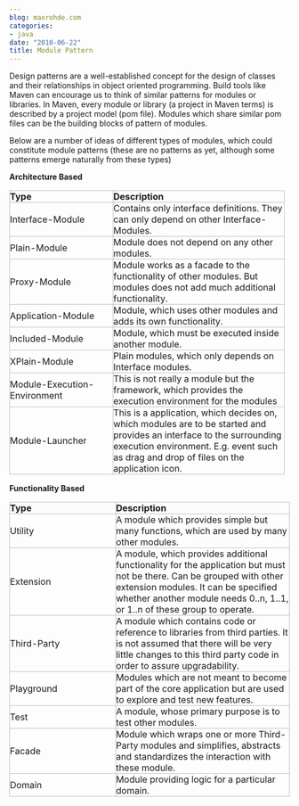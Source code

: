```yaml
---
blog: maxrohde.com
categories:
- java
date: "2010-06-22"
title: Module Pattern
---
```


Design patterns are a well-established concept for the design of classes and their relationships in object oriented programming. Build tools like Maven can encourage us to think of similar patterns for modules or libraries. In Maven, every module or library (a project in Maven terms) is described by a project model (pom file). Modules which share similar pom files can be the building blocks of pattern of modules.

Below are a number of ideas of different types of modules, which could constitute module patterns (these are no patterns as yet, although some patterns emerge naturally from these types)

**Architecture Based**

<table style="empty-cells:show;border-collapse:collapse;"><tbody><tr><td style="width:185px;border:1px solid rgb(191,191,191);margin:0;padding:0;"><strong>Type</strong></td><td style="width:307px;border:1px solid rgb(191,191,191);margin:0;padding:0;"><strong>Description</strong></td></tr><tr><td style="width:185px;border:1px solid rgb(191,191,191);margin:0;padding:0;">Interface-Module</td><td style="width:307px;border:1px solid rgb(191,191,191);margin:0;padding:0;">Contains only interface definitions. They can only depend on other Interface-Modules.</td></tr><tr><td style="width:185px;border:1px solid rgb(191,191,191);margin:0;padding:0;">Plain-Module</td><td style="width:307px;border:1px solid rgb(191,191,191);margin:0;padding:0;">Module does not depend on any other modules.</td></tr><tr><td style="width:185px;border:1px solid rgb(191,191,191);margin:0;padding:0;">Proxy-Module</td><td style="width:307px;border:1px solid rgb(191,191,191);margin:0;padding:0;">Module works as a facade to the functionality of other modules. But modules does not add much additional functionality.</td></tr><tr><td style="width:185px;border:1px solid rgb(191,191,191);margin:0;padding:0;">Application-Module</td><td style="width:307px;border:1px solid rgb(191,191,191);margin:0;padding:0;">Module, which uses other modules and adds its own functionality.</td></tr><tr><td style="width:185px;border:1px solid rgb(191,191,191);margin:0;padding:0;">Included-Module</td><td style="width:307px;border:1px solid rgb(191,191,191);margin:0;padding:0;">Module, which must be executed inside another module.</td></tr><tr><td style="width:185px;border:1px solid rgb(191,191,191);margin:0;padding:0;">XPlain-Module</td><td style="vertical-align:top;width:307px;border:1px solid rgb(191,191,191);margin:0;padding:0;">Plain modules, which only depends on Interface modules.</td></tr><tr><td style="width:185px;border:1px solid rgb(191,191,191);margin:0;padding:0;">Module-Execution-Environment</td><td style="width:307px;border:1px solid rgb(191,191,191);margin:0;padding:0;">This is not really a module but the framework, which provides the execution environment for the modules</td></tr><tr><td style="width:185px;border:1px solid rgb(191,191,191);margin:0;padding:0;">Module-Launcher</td><td style="width:307px;border:1px solid rgb(191,191,191);margin:0;padding:0;">This is a application, which decides on, which modules are to be started and provides an interface to the surrounding execution environment. E.g. event such as drag and drop of files on the application icon.<div></div></td></tr></tbody></table>

**Functionality Based**

<table style="empty-cells:show;border-collapse:collapse;"><tbody><tr><td style="width:199px;border:1px solid rgb(191,191,191);margin:0;padding:0;"><strong>Type</strong></td><td style="width:330px;border:1px solid rgb(191,191,191);margin:0;padding:0;"><strong>Description</strong></td></tr><tr><td style="width:199px;border:1px solid rgb(191,191,191);margin:0;padding:0;">Utility</td><td style="width:330px;border:1px solid rgb(191,191,191);margin:0;padding:0;">A module which provides simple but many functions, which are used by many other modules.</td></tr><tr><td style="width:199px;border:1px solid rgb(191,191,191);margin:0;padding:0;">Extension</td><td style="width:330px;border:1px solid rgb(191,191,191);margin:0;padding:0;">A module, which provides additional functionality for the application but must not be there. Can be grouped with other extension modules. It can be specified whether another module needs 0..n, 1..1, or 1..n of these group to operate.</td></tr><tr><td style="width:199px;border:1px solid rgb(191,191,191);margin:0;padding:0;">Third-Party</td><td style="width:330px;border:1px solid rgb(191,191,191);margin:0;padding:0;">A module which contains code or reference to libraries from third parties. It is not assumed that there will be very little changes to this third party code in order to assure upgradability.</td></tr><tr><td style="width:199px;border:1px solid rgb(191,191,191);margin:0;padding:0;">Playground</td><td style="width:330px;border:1px solid rgb(191,191,191);margin:0;padding:0;">Modules which are not meant to become part of the core application but are used to explore and test new features.</td></tr><tr><td style="width:199px;border:1px solid rgb(191,191,191);margin:0;padding:0;">Test</td><td style="width:330px;border:1px solid rgb(191,191,191);margin:0;padding:0;">A module, whose primary purpose is to test other modules.</td></tr><tr><td style="width:199px;border:1px solid rgb(191,191,191);margin:0;padding:0;">Facade</td><td style="vertical-align:top;width:330px;border:1px solid rgb(191,191,191);margin:0;padding:0;">Module which wraps one or more Third-Party modules and simplifies, abstracts and standardizes the interaction with these module.</td></tr><tr><td style="width:199px;border:1px solid rgb(191,191,191);margin:0;padding:0;">Domain</td><td style="width:330px;border:1px solid rgb(191,191,191);margin:0;padding:0;">Module providing logic for a particular domain.<div></div></td></tr></tbody></table>
